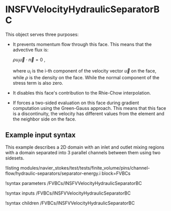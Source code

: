# INSFVVelocityHydraulicSeparatorBC

This object serves three purposes:

- It prevents momentum flow through this face. This means that the
  advective flux is:

  $\rho u_i \vec{u}\cdot\vec{n} = 0~,$

  where $u_i$ is the i-th component of the velocity vector $\vec{u}$ on the face,
  while $\rho$ is the density on the face. While the normal component of
  the stress term is also zero.
- It disables this face's contribution to the Rhie-Chow interpolation.
- If forces a two-sided evaluation on this face during gradient computation
  using the Green-Gauss approach. This means that this face is a discontinuity,
  the velocity has different values from the element and the neighbor side on the face.

## Example input syntax

This example describes a 2D domain with an inlet and outlet mixing regions with a domain
separated into 3 parallel channels between them using two sidesets.

!listing modules/navier_stokes/test/tests/finite_volume/pins/channel-flow/hydraulic-separators/separator-energy.i block=FVBCs

!syntax parameters /FVBCs/INSFVVelocityHydraulicSeparatorBC

!syntax inputs /FVBCs/INSFVVelocityHydraulicSeparatorBC

!syntax children /FVBCs/INSFVVelocityHydraulicSeparatorBC
